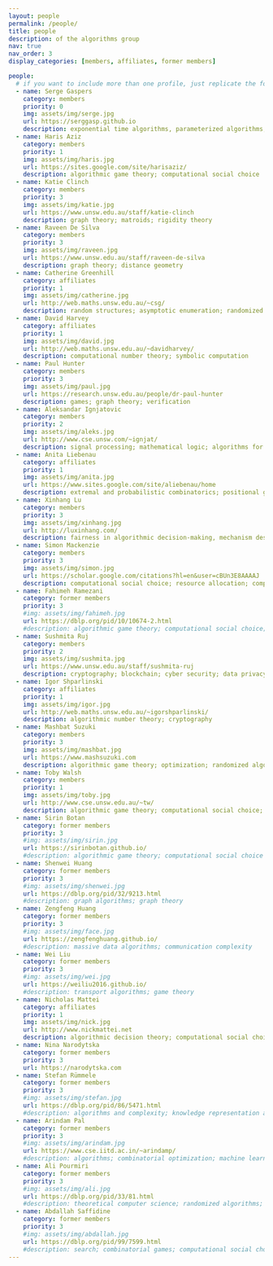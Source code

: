 ```yaml
---
layout: people
permalink: /people/
title: people
description: of the algorithms group
nav: true
nav_order: 3
display_categories: [members, affiliates, former members]

people:
  # if you want to include more than one profile, just replicate the following block
  - name: Serge Gaspers
    category: members
    priority: 0
    img: assets/img/serge.jpg
    url: https://serggasp.github.io
    description: exponential time algorithms, parameterized algorithms, quantum algorithms
  - name: Haris Aziz
    category: members
    priority: 1
    img: assets/img/haris.jpg
    url: https://sites.google.com/site/harisaziz/
    description: algorithmic game theory; computational social choice
  - name: Katie Clinch
    category: members
    priority: 3
    img: assets/img/katie.jpg
    url: https://www.unsw.edu.au/staff/katie-clinch
    description: graph theory; matroids; rigidity theory
  - name: Raveen De Silva
    category: members
    priority: 3
    img: assets/img/raveen.jpg
    url: https://www.unsw.edu.au/staff/raveen-de-silva
    description: graph theory; distance geometry
  - name: Catherine Greenhill
    category: affiliates
    priority: 1
    img: assets/img/catherine.jpg
    url: http://web.maths.unsw.edu.au/~csg/
    description: random structures; asymptotic enumeration; randomized algorithms
  - name: David Harvey
    category: affiliates
    priority: 1
    img: assets/img/david.jpg
    url: http://web.maths.unsw.edu.au/~davidharvey/
    description: computational number theory; symbolic computation
  - name: Paul Hunter
    category: members
    priority: 3
    img: assets/img/paul.jpg
    url: https://research.unsw.edu.au/people/dr-paul-hunter
    description: games; graph theory; verification
  - name: Aleksandar Ignjatovic
    category: members
    priority: 2
    img: assets/img/aleks.jpg
    url: http://www.cse.unsw.com/~ignjat/
    description: signal processing; mathematical logic; algorithms for embedded systems
  - name: Anita Liebenau
    category: affiliates
    priority: 1
    img: assets/img/anita.jpg
    url: https://www.sites.google.com/site/aliebenau/home
    description: extremal and probabilistic combinatorics; positional games; asymptotic enumeration; Ramsey theory
  - name: Xinhang Lu
    category: members
    priority: 3
    img: assets/img/xinhang.jpg
    url: http://luxinhang.com/
    description: fairness in algorithmic decision-making, mechanism design
  - name: Simon Mackenzie
    category: members
    priority: 3
    img: assets/img/simon.jpg
    url: https://scholar.google.com/citations?hl=en&user=cBUn3E8AAAAJ
    description: computational social choice; resource allocation; computational complexity
  - name: Fahimeh Ramezani
    category: former members
    priority: 3
    #img: assets/img/fahimeh.jpg
    url: https://dblp.org/pid/10/10674-2.html
    #description: algorithmic game theory; computational social choice; optimisation
  - name: Sushmita Ruj
    category: members
    priority: 2
    img: assets/img/sushmita.jpg
    url: https://www.unsw.edu.au/staff/sushmita-ruj
    description: cryptography; blockchain; cyber security; data privacy; cloud computing; classical to quantum transition
  - name: Igor Shparlinski
    category: affiliates
    priority: 1
    img: assets/img/igor.jpg
    url: http://web.maths.unsw.edu.au/~igorshparlinski/
    description: algorithmic number theory; cryptography
  - name: Mashbat Suzuki
    category: members
    priority: 3
    img: assets/img/mashbat.jpg
    url: https://www.mashsuzuki.com
    description: algorithmic game theory; optimization; randomized algorithms
  - name: Toby Walsh
    category: members
    priority: 1
    img: assets/img/toby.jpg
    url: http://www.cse.unsw.edu.au/~tw/
    description: algorithmic game theory; computational social choice; optimisation
  - name: Sirin Botan
    category: former members
    priority: 3
    #img: assets/img/sirin.jpg
    url: https://sirinbotan.github.io/
    #description: algorithmic game theory; computational social choice
  - name: Shenwei Huang
    category: former members
    priority: 3
    #img: assets/img/shenwei.jpg
    url: https://dblp.org/pid/32/9213.html
    #description: graph algorithms; graph theory
  - name: Zengfeng Huang
    category: former members
    priority: 3
    #img: assets/img/face.jpg
    url: https://zengfenghuang.github.io/
    #description: massive data algorithms; communication complexity
  - name: Wei Liu
    category: former members
    priority: 3
    #img: assets/img/wei.jpg
    url: https://weiliu2016.github.io/
    #description: transport algorithms; game theory
  - name: Nicholas Mattei
    category: affiliates
    priority: 1
    img: assets/img/nick.jpg
    url: http://www.nickmattei.net
    description: algorithmic decision theory; computational social choice
  - name: Nina Narodytska
    category: former members
    priority: 3
    url: https://narodytska.com
  - name: Stefan Rümmele
    category: former members
    priority: 3
    #img: assets/img/stefan.jpg
    url: https://dblp.org/pid/86/5471.html
    #description: algorithms and complexity; knowledge representation and reasoning
  - name: Arindam Pal
    category: former members
    priority: 3
    #img: assets/img/arindam.jpg
    url: https://www.cse.iitd.ac.in/~arindamp/
    #description: algorithms; combinatorial optimization; machine learning
  - name: Ali Pourmiri
    category: former members
    priority: 3
    #img: assets/img/ali.jpg
    url: https://dblp.org/pid/33/81.html
    #description: theoretical computer science; randomized algorithms; distributed computing
  - name: Abdallah Saffidine
    category: former members
    priority: 3
    #img: assets/img/abdallah.jpg
    url: https://dblp.org/pid/99/7599.html
    #description: search; combinatorial games; computational social choice
---
```



